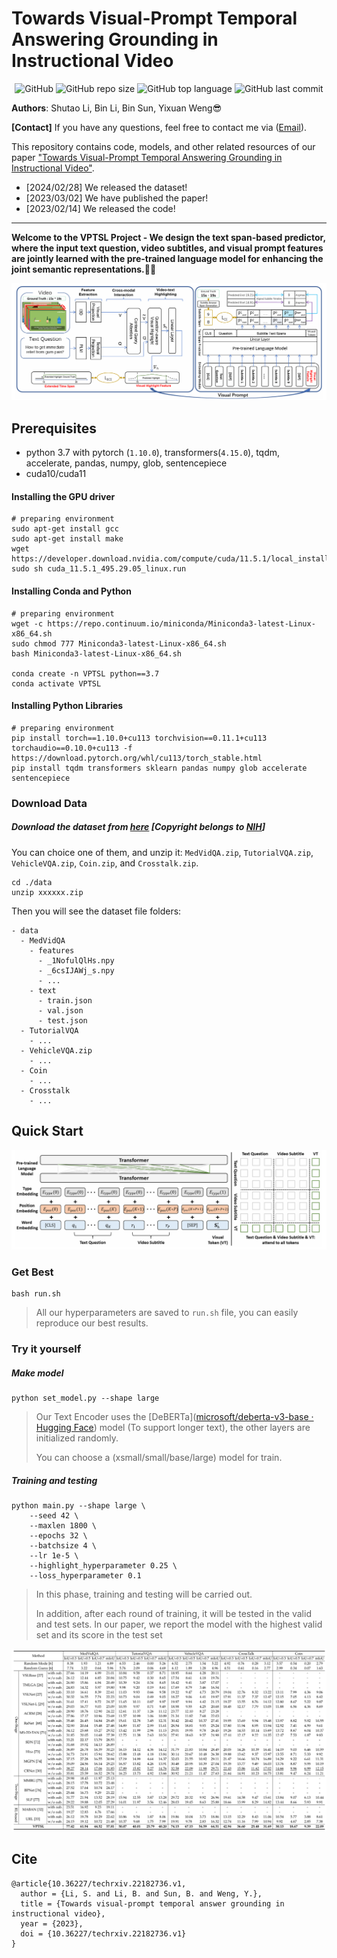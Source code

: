 # Towards Visual-Prompt Temporal Answering Grounding in Instructional Video


<p align="center">
    <img alt="GitHub" src="https://img.shields.io/github/license/WENGSYX/VPTSL.svg?color=blue&style=flat-square">
    <img alt="GitHub repo size" src="https://img.shields.io/github/repo-size/WENGSYX/VPTSL">
    <img alt="GitHub top language" src="https://img.shields.io/github/languages/top/WENGSYX/VPTSL">
    <img alt="GitHub last commit" src="https://img.shields.io/github/last-commit/WENGSYX/VPTSL">
</p>



**Authors**: Shutao Li, Bin Li, Bin Sun, Yixuan Weng😎

**[Contact]** If you have any questions, feel free to contact me via ([Email](mailto:libincn@hnu.edu.cn?subject=VPTSL)).

This repository contains code, models, and other related resources of our paper ["Towards Visual-Prompt Temporal Answering Grounding in Instructional Video"](https://www.techrxiv.org/doi/full/10.36227/techrxiv.22182736.v1).

* [2024/02/28] We released the dataset! 
* [2023/03/02] We have published the paper!
* [2023/02/14] We released the code!
  
****

**Welcome to the VPTSL Project - We design the text span-based predictor, where the input text question, video subtitles, and visual prompt features are jointly learned with the pre-trained language model for enhancing the joint semantic representations.**🚀🚅

![main](./image/main.png)

## Prerequisites
- python 3.7 with pytorch (`1.10.0`), transformers(`4.15.0`), tqdm, accelerate, pandas, numpy, glob, sentencepiece
- cuda10/cuda11

#### Installing the GPU driver

```shell script
# preparing environment
sudo apt-get install gcc
sudo apt-get install make
wget https://developer.download.nvidia.com/compute/cuda/11.5.1/local_installers/cuda_11.5.1_495.29.05_linux.run
sudo sh cuda_11.5.1_495.29.05_linux.run
```

#### Installing Conda and Python

```shell script
# preparing environment
wget -c https://repo.continuum.io/miniconda/Miniconda3-latest-Linux-x86_64.sh
sudo chmod 777 Miniconda3-latest-Linux-x86_64.sh 
bash Miniconda3-latest-Linux-x86_64.sh

conda create -n VPTSL python==3.7
conda activate VPTSL
```

#### Installing Python Libraries

```plain
# preparing environment
pip install torch==1.10.0+cu113 torchvision==0.11.1+cu113 torchaudio==0.10.0+cu113 -f https://download.pytorch.org/whl/cu113/torch_stable.html
pip install tqdm transformers sklearn pandas numpy glob accelerate sentencepiece
```

### Download Data
##### Download the dataset from [here](https://drive.google.com/drive/folders/1DveFUSKiui1lPlz-0yk9uYyY3BpiYfuH?usp=sharing)  [Copyright belongs to [NIH](https://arxiv.org/abs/2201.12888)]

You can choice one of them, and unzip it:  `MedVidQA.zip`, `TutorialVQA.zip`, `VehicleVQA.zip`, `Coin.zip`, and `Crosstalk.zip`.

```
cd ./data
unzip xxxxxx.zip
```

Then you will see the dataset file folders:
```
- data
  - MedVidQA
    - features
      - _1NofulQlHs.npy
      - _6csIJAWj_s.npy
      - ...
    - text
      - train.json
      - val.json
      - test.json
  - TutorialVQA
    - ...
  - VehicleVQA.zip
    - ...
  - Coin
    - ...
  - Crosstalk
    - ...

```



## Quick Start

![main](./image/visual_prompt.png)
### Get Best

```shell script
bash run.sh
```
> All our hyperparameters are saved to  `run.sh` file, you can easily reproduce our best results.

### Try it yourself

##### Make model

```shell script
python set_model.py --shape large
```
> Our Text Encoder uses the [DeBERTa]([microsoft/deberta-v3-base · Hugging Face](https://huggingface.co/microsoft/deberta-v3-base)) model (To support longer text), the other layers are initialized randomly. 
>
> You can choose  a (xsmall/small/base/large) model for train.

##### Training and testing

```shell script
python main.py --shape large \
	--seed 42 \
	--maxlen 1800 \
	--epochs 32 \
	--batchsize 4 \
	--lr 1e-5 \
	--highlight_hyperparameter 0.25 \
	--loss_hyperparameter 0.1
```

> In this phase, training and testing will be carried out.
>
> In addition, after each round of training, it will be tested in the valid and test sets. In our paper, we report the model with the highest valid set and its score in the test set

![main](./image/table.png)


## Cite

```
@article{10.36227/techrxiv.22182736.v1,
  author = {Li, S. and Li, B. and Sun, B. and Weng, Y.},
  title = {Towards visual-prompt temporal answer grounding in instructional video},
  year = {2023},
  doi = {10.36227/techrxiv.22182736.v1}
}
```
